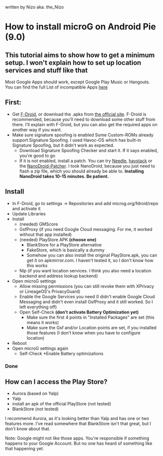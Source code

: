 written by Nizo aka. the_Nizo

How to install microG on Android Pie (9.0)
===

## This tutorial aims to show how to get a minimum setup. I won't explain how to set up location services and stuff like that

Most Google Apps should work, except Google Play Music or Hangouts. You can find the full List of incompatible Apps [here](https://github.com/microg/android_packages_apps_GmsCore/wiki/Problem-Apps)

## First:
* Get [F-Droid](https://f-droid.org/), or download the .apks from [the official site](https://microg.org/download.html). F-Droid is recommended, because you'll need to download some other stuff from there. I'll explain with F-Droid, but you can also get the required apps on another way if you want.
* Make sure signature spoofing is enabled
	Some Custom-ROMs already support Signature Spoofing. I used Havoc-OS which has built-in Signature Spoofing, but it didn't work as expected.
	* Download Signature Spoofing Checker and start it. If it says enabled, you're good to go
	* If it is not enabled, install a patch. You can try [Needle](https://github.com/moosd/Needle), [haystack](https://github.com/Lanchon/haystack) or the [NanoDroid-Patcher](https://github.com/Nanolx/NanoDroid). I took NanoDroid, because you just need to flash a zip file, which you should already be able to. **Installing NanoDroid takes 10-15 minutes. Be patient.**

## Install
* In F-Droid, go to settings -> Repositories and add microg.org/fdroid/repo and activate it
* Update Libraries
* Install
	* (needed) GMScore
	* GsfProxy (if you need Google Cloud messaging. For me, it worked without that app installed)
	* (needed) PlayStore APK **(choose one)**
		* BlankStore for a PlayStore alternative
		* FakeStore, which is basically a dummy
		* Somehow you can also install the original PlayStore.apk, you can get it on apkmirror.com. I haven't tested it, so I don't know how this works
	* Nlp (if you want location services. I think you also need a location backend and address lookup backend)
* Open microG settings
	* Allow missing permissions (you can still revoke them with XPrivacy or LineageOS's PrivacyGuard)
	* Enable the Google Services you need (I didn't enable Google Cloud Messaging and didn't even install GsfProxy and it still worked. So I left everything off)
	* Open Self-Check **(don't activate Battery Optimization yet)**
		* Make sure the first 4 points in "Installed Packages" are set (this means it works)
		* Make sure the Gsf and/or Location points are set, if you installed those features (I don't know when you have to configure location)
* Reboot
* Open microG settings again
	* Self-Check
		*Enable Battery optimizations
### Done

## How can I access the Play Store?
* Aurora (based on Yalp)
* Yalp
* install an apk of the official PlayStore (not tested)
* BlankStore (not tested)

I recommend Aurora, as it's looking better than Yalp and has one or two features more. I've read somewhere that BlankStore isn't that great, but I don't know about that.

Note: Google might not like those apps. You're responsible if something happens to your Google Account. But no one has heard of something like that happening yet.
